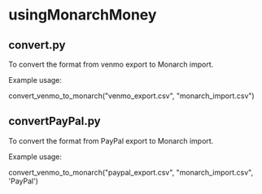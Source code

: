 # usingMonarchMoney

## convert.py

To convert the format from venmo export to Monarch import.

Example usage:

convert_venmo_to_monarch("venmo_export.csv", "monarch_import.csv")

## convertPayPal.py

To convert the format from PayPal export to Monarch import.

Example usage:

convert_venmo_to_monarch("paypal_export.csv", "monarch_import.csv", 'PayPal')

